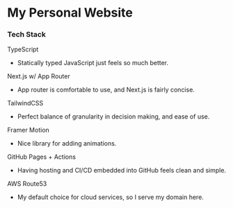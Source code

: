 # My Personal Website
### Tech Stack

TypeScript
* Statically typed JavaScript just feels so much better.

Next.js w/ App Router
* App router is comfortable to use, and Next.js is fairly concise.

TailwindCSS
* Perfect balance of granularity in decision making, and ease of use.

Framer Motion
* Nice library for adding animations.

GitHub Pages + Actions
* Having hosting and CI/CD embedded into GitHub feels clean and simple.

AWS Route53 
* My default choice for cloud services, so I serve my domain here.
